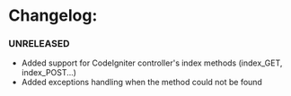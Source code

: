 Changelog:
===========

### UNRELEASED
* Added support for CodeIgniter controller's index methods (index_GET, index_POST...)
* Added exceptions handling when the method could not be found